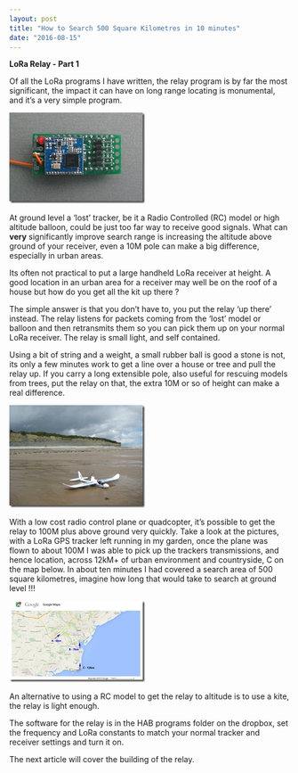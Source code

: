 ```yaml
---
layout: post
title: "How to Search 500 Square Kilometres in 10 minutes"
date: "2016-08-15"
---
```


**LoRa Relay - Part 1**

Of all the LoRa programs I have written, the relay program is by far the most significant, the impact it can have on long range locating is monumental, and it’s a very simple program.

![6](/images/6_thumb.jpg "6")

At ground level a ‘lost’ tracker, be it a Radio Controlled (RC) model or high altitude balloon, could be just too far way to receive good signals. What can **very** significantly improve search range is increasing the altitude above ground of your receiver, even a 10M pole can make a big difference, especially in urban areas.

Its often not practical to put a large handheld LoRa receiver at height. A good location in an urban area for a receiver may well be on the roof of a house but how do you get all the kit up there ?

The simple answer is that you don’t have to, you put the relay ‘up there’ instead. The relay listens for packets coming from the ‘lost’ model or balloon and then retransmits them so you can pick them up on your normal LoRa receiver. The relay is small light, and self contained.

Using a bit of string and a weight, a small rubber ball is good a stone is not, its only a few minutes work to get a line over a house or tree and pull the relay up. If you carry a long extensible pole, also useful for rescuing models from trees, put the relay on that, the extra 10M or so of height can make a real difference.

![Part 1 - 2](/images/Part-1-2_thumb.jpg "Part 1 - 2")

With a low cost radio control plane or quadcopter, it’s possible to get the relay to 100M plus above ground very quickly. Take a look at the pictures, with a LoRa GPS tracker left running in my garden, once the plane was flown to about 100M I was able to pick up the trackers transmissions, and hence location, across 12kM+ of urban environment and countryside, C on the map below. In about ten minutes I had covered a search area of 500 square kilometres, imagine how long that would take to search at ground level !!!

![Part 1 - 3](/images/Part-1-3_thumb.jpg "Part 1 - 3")

An alternative to using a RC model to get the relay to altitude is to use a kite, the relay is light enough.

The software for the relay is in the HAB programs folder on the dropbox, set the frequency and LoRa constants to match your normal tracker and receiver settings and turn it on. 

The next article will cover the building of the relay.
